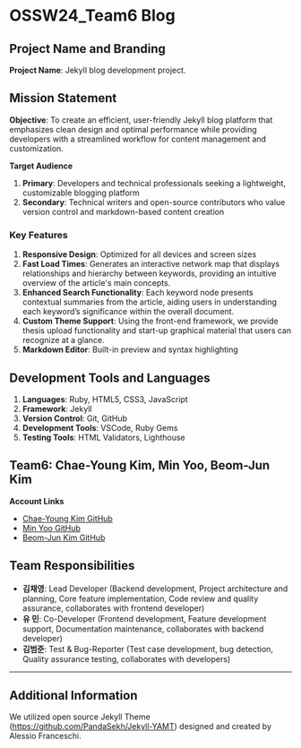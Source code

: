 # OSSW24_Team6 Blog

## Project Name and Branding
**Project Name**: Jekyll blog development project.

## Mission Statement
**Objective**: To create an efficient, user-friendly Jekyll blog platform that emphasizes clean design and optimal performance while providing developers with a streamlined workflow for content management and customization.

**Target Audience**
1. **Primary**: Developers and technical professionals seeking a lightweight, customizable blogging platform
2. **Secondary**: Technical writers and open-source contributors who value version control and markdown-based content creation

### Key Features
1. **Responsive Design**: Optimized for all devices and screen sizes
2. **Fast Load Times**: Generates an interactive network map that displays relationships and hierarchy between keywords, providing an intuitive overview of the article's main concepts.
3. **Enhanced Search Functionality**: Each keyword node presents contextual summaries from the article, aiding users in understanding each keyword’s significance within the overall document.
4. **Custom Theme Support**: Using the front-end framework, we provide thesis upload functionality and start-up graphical material that users can recognize at a glance.
5. **Markdown Editor**: Built-in preview and syntax highlighting

## Development Tools and Languages
1. **Languages**: Ruby, HTML5, CSS3, JavaScript
2. **Framework**: Jekyll
3. **Version Control**: Git, GitHub
4. **Development Tools**: VSCode, Ruby Gems
5. **Testing Tools**: HTML Validators, Lighthouse

## Team6: Chae-Young Kim, Min Yoo, Beom-Jun Kim

**Account Links**
- [Chae-Young Kim GitHub](https://github.com/yoooousir)
- [Min Yoo GitHub](https://github.com/tracer12)
- [Beom-Jun Kim GitHub](https://github.com/tigerjun5199)

## Team Responsibilities
- **김채영**: Lead Developer (Backend development, Project architecture and planning, Core feature implementation, Code review and quality assurance, collaborates with frontend developer)
- **유 민**: Co-Developer (Frontend development, Feature development support, Documentation maintenance, collaborates with backend developer)
- **김범준**: Test & Bug-Reporter (Test case development, bug detection, Quality assurance testing, collaborates with developers)

---

## Additional Information
We utilized open source Jekyll Theme (https://github.com/PandaSekh/Jekyll-YAMT) designed and created by Alessio Franceschi.
